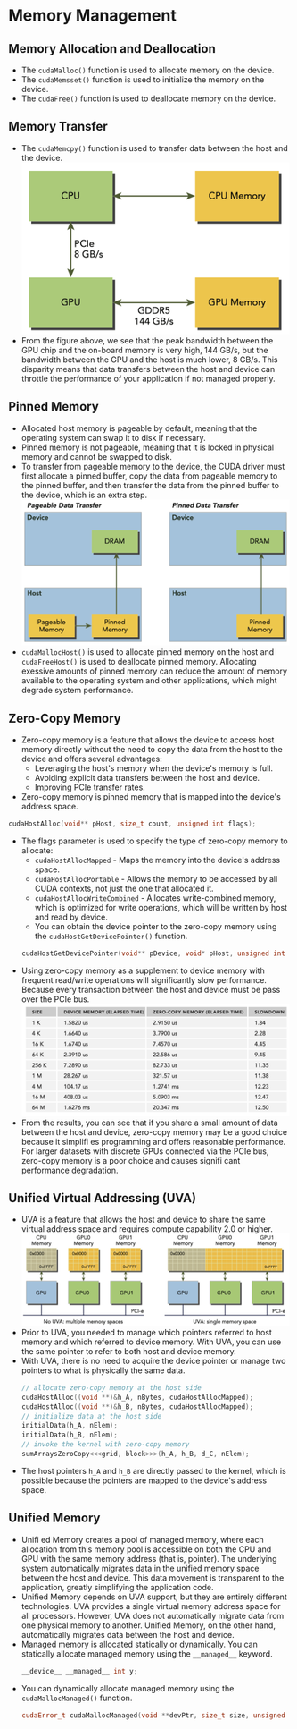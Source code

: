 # Memory Management

## Memory Allocation and Deallocation
- The `cudaMalloc()` function is used to allocate memory on the device.
- The `cudaMemsset()` function is used to initialize the memory on the device.
- The `cudaFree()` function is used to deallocate memory on the device.

## Memory Transfer
- The `cudaMemcpy()` function is used to transfer data between the host and the device.
![Connectivity](./images/Connectivity.png)
- From the figure above, we see that the peak bandwidth between the GPU chip and the on-board memory is very high, 144 GB/s, but the bandwidth between the GPU and the host is much lower, 8 GB/s. This disparity means that data transfers between the host and device can throttle the performance of your application if not managed properly.

## Pinned Memory
- Allocated host memory is pageable by default, meaning that the operating system can swap it to disk if necessary.
- Pinned memory is not pageable, meaning that it is locked in physical memory and cannot be swapped to disk.
- To transfer from pageable memory to the device, the CUDA driver must first allocate a pinned buffer, copy the data from pageable memory to the pinned buffer, and then transfer the data from the pinned buffer to the device, which is an extra step.
![Pinned Memory](./images/PinnedMemory.png)
- `cudaMallocHost()` is used to allocate pinned memory on the host and `cudaFreeHost()` is used to deallocate pinned memory. Allocating exessive amounts of pinned memory can reduce the amount of memory available to the operating system and other applications, which might degrade system performance.

## Zero-Copy Memory
- Zero-copy memory is a feature that allows the device to access host memory directly without the need to copy the data from the host to the device and offers several advantages:
    - Leveraging the host's memory when the device's memory is full.
    - Avoiding explicit data transfers between the host and device.
    - Improving PCIe transfer rates.
- Zero-copy memory is pinned memory that is mapped into the device's address space.
```cpp
cudaHostAlloc(void** pHost, size_t count, unsigned int flags);
```
- The flags parameter is used to specify the type of zero-copy memory to allocate:
    - `cudaHostAllocMapped` - Maps the memory into the device's address space.
    - `cudaHostAllocPortable` - Allows the memory to be accessed by all CUDA contexts, not just the one that allocated it.
    - `cudaHostAllocWriteCombined` - Allocates write-combined memory, which is optimized for write operations, which will be written by host and read by device.
    - You can obtain the device pointer to the zero-copy memory using the `cudaHostGetDevicePointer()` function.
    ```cpp
    cudaHostGetDevicePointer(void** pDevice, void* pHost, unsigned int flags);
    ```
- Using zero-copy memory as a supplement to device memory with frequent read/write operations will significantly slow performance. Because every transaction between the host and device must be pass over the PCIe bus.
![Zero-Copy Memory](./images/Zero-copyMemoryComparison.png)
- From the results, you can see that if you share a small amount of data between the host and device, zero-copy memory may be a good choice because it simplifi es programming and offers reasonable performance. For larger datasets with discrete GPUs connected via the PCIe bus, zero-copy memory is a poor choice and causes signifi cant performance degradation.

## Unified Virtual Addressing (UVA)
- UVA is a feature that allows the host and device to share the same virtual address space and requires compute capability 2.0 or higher.
![UVA](./images/UVA.png)
- Prior to UVA, you needed to manage which pointers referred to host memory and which referred to device memory. With UVA, you can use the same pointer to refer to both host and device memory.
- With UVA, there is no need to acquire the device pointer or manage two pointers to what is physically the same data.
    ```cpp
    // allocate zero-copy memory at the host side
    cudaHostAlloc((void **)&h_A, nBytes, cudaHostAllocMapped);
    cudaHostAlloc((void **)&h_B, nBytes, cudaHostAllocMapped);
    // initialize data at the host side
    initialData(h_A, nElem);
    initialData(h_B, nElem);
    // invoke the kernel with zero-copy memory
    sumArraysZeroCopy<<<grid, block>>>(h_A, h_B, d_C, nElem);
    ```
- The host pointers `h_A` and `h_B` are directly passed to the kernel, which is possible because the pointers are mapped to the device's address space.

## Unified Memory
- Unifi ed Memory creates a pool of managed memory, where each allocation from this memory pool is accessible on both the CPU and GPU with the same memory address (that is, pointer). The underlying system automatically migrates data in the unified memory space between the host and device. This data movement is transparent to the application, greatly simplifying the application code.
- Unified Memory depends on UVA support, but they are entirely different technologies. UVA provides a single virtual memory address space for all processors. However, UVA does not automatically migrate data from one physical memory to another. Unified Memory, on the other hand, automatically migrates data between the host and device.
- Managed memory is allocated statically or dynamically. You can statically allocate managed memory using the `__managed__` keyword.
    ```cpp
    __device__ __managed__ int y;
    ```
- You can dynamically allocate managed memory using the `cudaMallocManaged()` function.
    ```cpp
    cudaError_t cudaMallocManaged(void **devPtr, size_t size, unsigned int flags=0);
    ```